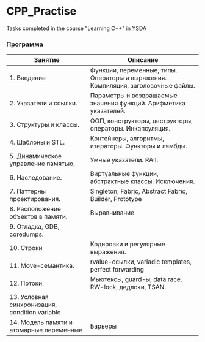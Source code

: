 # CPP_Practise
Tasks completed in the course "Learning C++" in YSDA

### Программа
| Занятие | Описание |
| --- | --- |
| 1. Введение | Функции, переменные, типы. Операторы и выражения. Компиляция, заголовочные файлы. |
| 2. Указатели и ссылки. | Параметры и возвращаемые значения функций. Арифметика указателей. |
| 3. Структуры и классы. | ООП, конструкторы, деструкторы, операторы. Инкапсуляция. |
|4. Шаблоны и STL.|Контейнеры, алгоритмы, итераторы. Функторы и лямбды.|
|5. Динамическое управление памятью.|Умные указатели. RAII.|
|6. Наследование. |Виртуальные функции, абстрактные классы. Исключения.|
|7. Паттерны проектирования.|Singleton, Fabric, Abstract Fabric, Builder, Prototype|
|8. Расположение объектов в памяти.|Выравнивание|
|9. Отладка, GDB, coredumps.||
|10. Строки | Кодировки и регулярные выражения.|
|11. Move-семантика.|rvalue-ссылки, variadic templates, perfect forwarding|
|12. Потоки.|Мьютексы, guard-ы, data race. RW-lock, дедлоки, TSAN.|
|13. Условная синхронизация, condition variable   | |
|14. Модель памяти и атомарные переменные| Барьеры|
